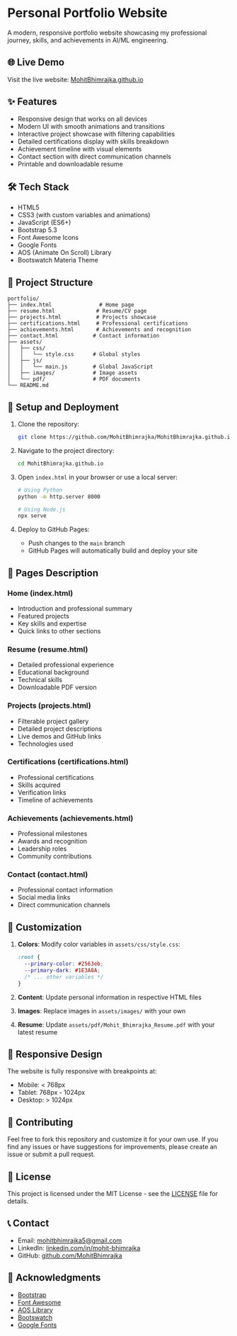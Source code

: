 # Personal Portfolio Website

A modern, responsive portfolio website showcasing my professional journey, skills, and achievements in AI/ML engineering.

## 🌐 Live Demo
Visit the live website: [MohitBhimrajka.github.io](https://MohitBhimrajka.github.io)

## ✨ Features

- Responsive design that works on all devices
- Modern UI with smooth animations and transitions
- Interactive project showcase with filtering capabilities
- Detailed certifications display with skills breakdown
- Achievement timeline with visual elements
- Contact section with direct communication channels
- Printable and downloadable resume

## 🛠️ Tech Stack

- HTML5
- CSS3 (with custom variables and animations)
- JavaScript (ES6+)
- Bootstrap 5.3
- Font Awesome Icons
- Google Fonts
- AOS (Animate On Scroll) Library
- Bootswatch Materia Theme

## 📁 Project Structure

```
portfolio/
├── index.html               # Home page
├── resume.html             # Resume/CV page
├── projects.html           # Projects showcase
├── certifications.html     # Professional certifications
├── achievements.html       # Achievements and recognition
├── contact.html           # Contact information
├── assets/
│   ├── css/
│   │   └── style.css      # Global styles
│   ├── js/
│   │   └── main.js        # Global JavaScript
│   ├── images/            # Image assets
│   └── pdf/               # PDF documents
└── README.md
```

## 🚀 Setup and Deployment

1. Clone the repository:
   ```bash
   git clone https://github.com/MohitBhimrajka/MohitBhimrajka.github.io.git
   ```

2. Navigate to the project directory:
   ```bash
   cd MohitBhimrajka.github.io
   ```

3. Open `index.html` in your browser or use a local server:
   ```bash
   # Using Python
   python -m http.server 8000
   
   # Using Node.js
   npx serve
   ```

4. Deploy to GitHub Pages:
   - Push changes to the `main` branch
   - GitHub Pages will automatically build and deploy your site

## 📄 Pages Description

### Home (index.html)
- Introduction and professional summary
- Featured projects
- Key skills and expertise
- Quick links to other sections

### Resume (resume.html)
- Detailed professional experience
- Educational background
- Technical skills
- Downloadable PDF version

### Projects (projects.html)
- Filterable project gallery
- Detailed project descriptions
- Live demos and GitHub links
- Technologies used

### Certifications (certifications.html)
- Professional certifications
- Skills acquired
- Verification links
- Timeline of achievements

### Achievements (achievements.html)
- Professional milestones
- Awards and recognition
- Leadership roles
- Community contributions

### Contact (contact.html)
- Professional contact information
- Social media links
- Direct communication channels

## 🔧 Customization

1. **Colors**: Modify color variables in `assets/css/style.css`:
   ```css
   :root {
     --primary-color: #2563eb;
     --primary-dark: #1E3A8A;
     /* ... other variables */
   }
   ```

2. **Content**: Update personal information in respective HTML files

3. **Images**: Replace images in `assets/images/` with your own

4. **Resume**: Update `assets/pdf/Mohit_Bhimrajka_Resume.pdf` with your latest resume

## 📱 Responsive Design

The website is fully responsive with breakpoints at:
- Mobile: < 768px
- Tablet: 768px - 1024px
- Desktop: > 1024px

## 🤝 Contributing

Feel free to fork this repository and customize it for your own use. If you find any issues or have suggestions for improvements, please create an issue or submit a pull request.

## 📜 License

This project is licensed under the MIT License - see the [LICENSE](LICENSE) file for details.

## 📞 Contact

- Email: mohitbhimrajka5@gmail.com
- LinkedIn: [linkedin.com/in/mohit-bhimrajka](https://linkedin.com/in/mohit-bhimrajka)
- GitHub: [github.com/MohitBhimrajka](https://github.com/MohitBhimrajka)

## 🙏 Acknowledgments

- [Bootstrap](https://getbootstrap.com)
- [Font Awesome](https://fontawesome.com)
- [AOS Library](https://michalsnik.github.io/aos/)
- [Bootswatch](https://bootswatch.com)
- [Google Fonts](https://fonts.google.com)